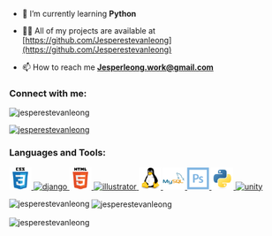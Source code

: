 

- 🌱 I’m currently learning **Python**

- 👨‍💻 All of my projects are available at [https://github.com/Jesperestevanleong](https://github.com/Jesperestevanleong)

- 📫 How to reach me **Jesperleong.work@gmail.com**

<h3 align="left">Connect with me:</h3>
<p align="left"></p>

<p align="left"> <img src="https://komarev.com/ghpvc/?username=jesperestevanleong&label=Profile%20views&color=0e75b6&style=flat" alt="jesperestevanleong" /> </p>

<p align="left"> <a href="https://github.com/ryo-ma/github-profile-trophy"><img src="https://github-profile-trophy.vercel.app/?username=jesperestevanleong" alt="jesperestevanleong" /></a> </p>


<h3 align="left">Languages and Tools:</h3>
<p align="left"> <a href="https://www.w3schools.com/css/" target="_blank" rel="noreferrer"> <img src="https://raw.githubusercontent.com/devicons/devicon/master/icons/css3/css3-original-wordmark.svg" alt="css3" width="40" height="40"/> </a> <a href="https://www.djangoproject.com/" target="_blank" rel="noreferrer"> <img src="https://cdn.worldvectorlogo.com/logos/django.svg" alt="django" width="40" height="40"/> </a> <a href="https://www.w3.org/html/" target="_blank" rel="noreferrer"> <img src="https://raw.githubusercontent.com/devicons/devicon/master/icons/html5/html5-original-wordmark.svg" alt="html5" width="40" height="40"/> </a> <a href="https://www.adobe.com/in/products/illustrator.html" target="_blank" rel="noreferrer"> <img src="https://www.vectorlogo.zone/logos/adobe_illustrator/adobe_illustrator-icon.svg" alt="illustrator" width="40" height="40"/> </a> <a href="https://www.linux.org/" target="_blank" rel="noreferrer"> <img src="https://raw.githubusercontent.com/devicons/devicon/master/icons/linux/linux-original.svg" alt="linux" width="40" height="40"/> </a> <a href="https://www.mysql.com/" target="_blank" rel="noreferrer"> <img src="https://raw.githubusercontent.com/devicons/devicon/master/icons/mysql/mysql-original-wordmark.svg" alt="mysql" width="40" height="40"/> </a> <a href="https://www.photoshop.com/en" target="_blank" rel="noreferrer"> <img src="https://raw.githubusercontent.com/devicons/devicon/master/icons/photoshop/photoshop-line.svg" alt="photoshop" width="40" height="40"/> </a> <a href="https://www.python.org" target="_blank" rel="noreferrer"> <img src="https://raw.githubusercontent.com/devicons/devicon/master/icons/python/python-original.svg" alt="python" width="40" height="40"/> </a> <a href="https://unity.com/" target="_blank" rel="noreferrer"> <img src="https://www.vectorlogo.zone/logos/unity3d/unity3d-icon.svg" alt="unity" width="40" height="40"/> </a> </p>

<p><img align="left" src="https://github-readme-stats.vercel.app/api/top-langs?username=jesperestevanleong&show_icons=true&locale=en&layout=compact" alt="jesperestevanleong" /></p>

<p>&nbsp;<img align="center" src="https://github-readme-stats.vercel.app/api?username=jesperestevanleong&show_icons=true&locale=en" alt="jesperestevanleong" /></p>

<p><img align="center" src="https://github-readme-streak-stats.herokuapp.com/?user=jesperestevanleong&" alt="jesperestevanleong" /></p>
